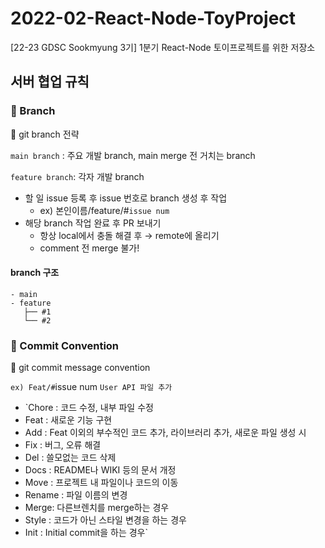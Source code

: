 # 2022-02-React-Node-ToyProject
[22-23 GDSC Sookmyung 3기]  1분기 React-Node 토이프로젝트를 위한 저장소

## 서버 협업 규칙

### 🧳 Branch

🌱 git branch 전략

`main branch` : 주요 개발 branch, main merge 전 거치는 branch

`feature branch`: 각자 개발 branch

- 할 일 issue 등록 후 issue 번호로 branch 생성 후 작업
    - ex) 본인이름/feature/#`issue num`
- 해당 branch 작업 완료 후 PR 보내기
    - 항상 local에서 충돌 해결 후 → remote에 올리기
    - comment 전 merge 불가!

#### branch 구조

```
- main
- feature
   ├── #1
   └── #2
```

### 🧳 Commit Convention

👻 git commit message convention

`ex) Feat/#`issue num `User API 파일 추가`

- `Chore : 코드 수정, 내부 파일 수정
- Feat : 새로운 기능 구현
- Add : Feat 이외의 부수적인 코드 추가, 라이브러리 추가, 새로운 파일 생성 시
- Fix : 버그, 오류 해결
- Del : 쓸모없는 코드 삭제
- Docs : README나 WIKI 등의 문서 개정
- Move : 프로젝트 내 파일이나 코드의 이동
- Rename : 파일 이름의 변경
- Merge: 다른브렌치를 merge하는 경우
- Style : 코드가 아닌 스타일 변경을 하는 경우
- Init : Initial commit을 하는 경우`


